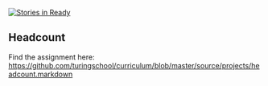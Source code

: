 [![Stories in Ready](https://badge.waffle.io/jasonpilz/Headcount.png?label=ready&title=Ready)](https://waffle.io/jasonpilz/Headcount)
## Headcount

Find the assignment here: https://github.com/turingschool/curriculum/blob/master/source/projects/headcount.markdown
